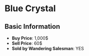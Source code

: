 # Blue Crystal

## Basic Information

- **Buy Price**: 1,000$
- **Sell Price**: 60$
- **Sold by Wandering Salesman**: YES